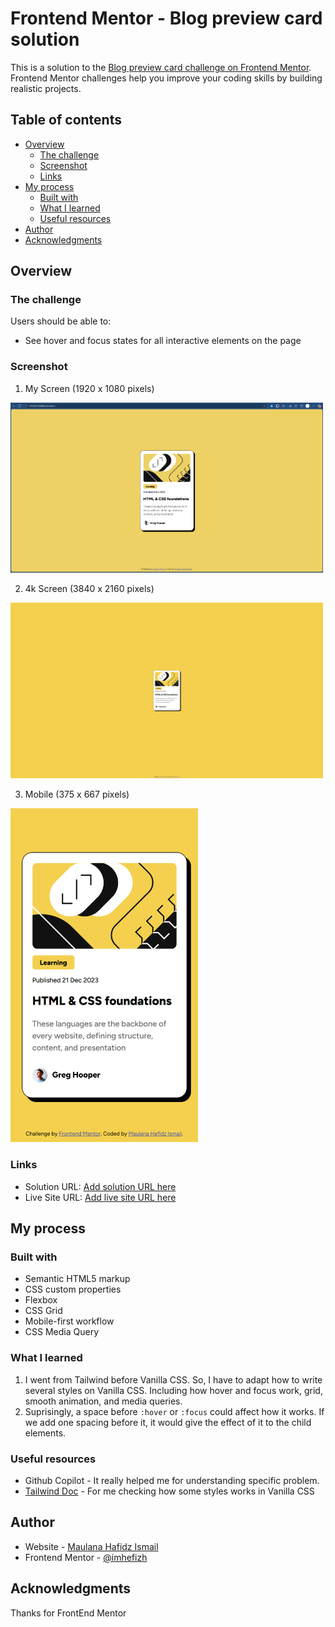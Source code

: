 # Frontend Mentor - Blog preview card solution

This is a solution to the [Blog preview card challenge on Frontend Mentor](https://www.frontendmentor.io/challenges/blog-preview-card-ckPaj01IcS). Frontend Mentor challenges help you improve your coding skills by building realistic projects.

## Table of contents

- [Overview](#overview)
  - [The challenge](#the-challenge)
  - [Screenshot](#screenshot)
  - [Links](#links)
- [My process](#my-process)
  - [Built with](#built-with)
  - [What I learned](#what-i-learned)
  - [Useful resources](#useful-resources)
- [Author](#author)
- [Acknowledgments](#acknowledgments)

## Overview

### The challenge

Users should be able to:

- See hover and focus states for all interactive elements on the page

### Screenshot

1. My Screen (1920 x 1080 pixels)

 <img src="./screenshots/Screenshot 2025-10-27 062431.png" alt="Description" width="500">

2. 4k Screen (3840 x 2160 pixels)

 <img src="./screenshots/127.0.0.1_5500_index.html(4k Screen).png" alt="Description" width="500">

3. Mobile (375 x 667 pixels)

 <img src="./screenshots/127.0.0.1_5500_index.html(iPhone SE).png" alt="Description" width="300">

### Links

- Solution URL: [Add solution URL here](https://github.com/imhefizh/FrontEnd-Web-Lab/tree/main/blog-preview-card-main)
- Live Site URL: [Add live site URL here](https://imhefizh.github.io/FrontEnd-Web-Lab/blog-preview-card-main/)

## My process

### Built with

- Semantic HTML5 markup
- CSS custom properties
- Flexbox
- CSS Grid
- Mobile-first workflow
- CSS Media Query

### What I learned

1. I went from Tailwind before Vanilla CSS. So, I have to adapt how to write several styles on Vanilla CSS. Including how hover and focus work, grid, smooth animation, and media queries.
2. Suprisingly, a space before `:hover` or `:focus` could affect how it works. If we add one spacing before it, it would give the effect of it to the child elements.

### Useful resources

- Github Copilot - It really helped me for understanding specific problem.
- [Tailwind Doc](https://tailwindcss.com/docs/aspect-ratio) - For me checking how some styles works in Vanilla CSS

## Author

- Website - [Maulana Hafidz Ismail](https://maulanahafidz.com)
- Frontend Mentor - [@imhefizh](https://www.frontendmentor.io/profile/imhefizh)

## Acknowledgments

Thanks for FrontEnd Mentor
